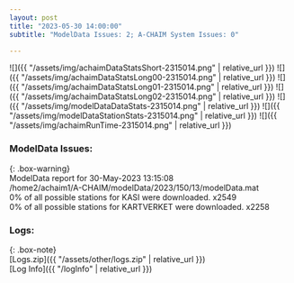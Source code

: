 ```yaml
---
layout: post
title: "2023-05-30 14:00:00"
subtitle: "ModelData Issues: 2; A-CHAIM System Issues: 0"

---
```


![]({{ "/assets/img/achaimDataStatsShort-2315014.png" | relative_url }})
![]({{ "/assets/img/achaimDataStatsLong00-2315014.png" | relative_url }})
![]({{ "/assets/img/achaimDataStatsLong01-2315014.png" | relative_url }})
![]({{ "/assets/img/achaimDataStatsLong02-2315014.png" | relative_url }})
![]({{ "/assets/img/modelDataDataStats-2315014.png" | relative_url }})
![]({{ "/assets/img/modelDataStationStats-2315014.png" | relative_url }})
![]({{ "/assets/img/achaimRunTime-2315014.png" | relative_url }})


### ModelData Issues:  
  
{: .box-warning}  
 ModelData report for 30-May-2023 13:15:08   
 /home2/achaim1/A-CHAIM/modelData/2023/150/13/modelData.mat   
 0% of all possible stations for KASI were downloaded. x2549   
 0% of all possible stations for KARTVERKET were downloaded. x2258   
  


### Logs:  
  
{: .box-note}  
[Logs.zip]({{ "/assets/other/logs.zip" | relative_url }})  
[Log Info]({{ "/logInfo" | relative_url }})  
